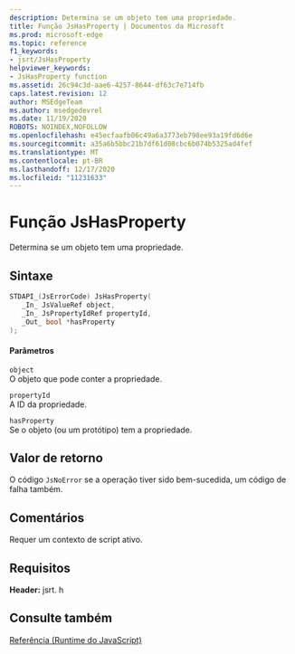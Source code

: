 ```yaml
---
description: Determina se um objeto tem uma propriedade.
title: Função JsHasProperty | Documentos da Microsoft
ms.prod: microsoft-edge
ms.topic: reference
f1_keywords:
- jsrt/JsHasProperty
helpviewer_keywords:
- JsHasProperty function
ms.assetid: 26c94c3d-aae6-4257-8644-df63c7e714fb
caps.latest.revision: 12
author: MSEdgeTeam
ms.author: msedgedevrel
ms.date: 11/19/2020
ROBOTS: NOINDEX,NOFOLLOW
ms.openlocfilehash: e45ecfaafb06c49a6a3773eb798ee93a19fd6d6e
ms.sourcegitcommit: a35a6b5bbc21b7df61d08cbc6b074b5325ad4fef
ms.translationtype: MT
ms.contentlocale: pt-BR
ms.lasthandoff: 12/17/2020
ms.locfileid: "11231633"
---
```

# Função JsHasProperty

Determina se um objeto tem uma propriedade.  
  
## Sintaxe  
  
```cpp  
STDAPI_(JsErrorCode) JsHasProperty(  
   _In_ JsValueRef object,  
   _In_ JsPropertyIdRef propertyId,  
   _Out_ bool *hasProperty  
);  
```  
  
#### Parâmetros  
 `object`  
 O objeto que pode conter a propriedade.  
  
 `propertyId`  
 A ID da propriedade.  
  
 `hasProperty`  
 Se o objeto (ou um protótipo) tem a propriedade.  
  
## Valor de retorno  
 O código `JsNoError` se a operação tiver sido bem-sucedida, um código de falha também.  
  
## Comentários  
 Requer um contexto de script ativo.  
  
## Requisitos  
 **Header:** jsrt. h  
  
## Consulte também  
 [Referência (Runtime do JavaScript)](../chakra-hosting/reference-javascript-runtime.md)
